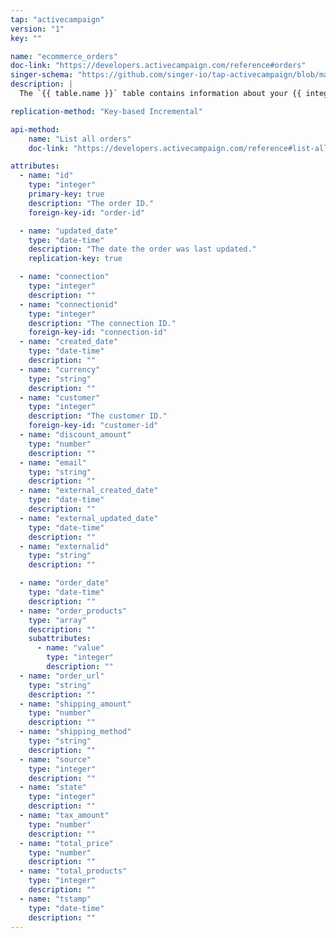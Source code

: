 ```yaml
---
tap: "activecampaign"
version: "1"
key: ""

name: "ecommerce_orders"
doc-link: "https://developers.activecampaign.com/reference#orders"
singer-schema: "https://github.com/singer-io/tap-activecampaign/blob/master/tap_activecampaign/schemas/ecommerce_orders.json"
description: |
  The `{{ table.name }}` table contains information about your {{ integration.display_name }} account's customer orders using an external e-commerce service.

replication-method: "Key-based Incremental"

api-method:
    name: "List all orders"
    doc-link: "https://developers.activecampaign.com/reference#list-all-orders"

attributes:
  - name: "id"
    type: "integer"
    primary-key: true
    description: "The order ID."
    foreign-key-id: "order-id"

  - name: "updated_date"
    type: "date-time"
    description: "The date the order was last updated."
    replication-key: true

  - name: "connection"
    type: "integer"
    description: ""
  - name: "connectionid"
    type: "integer"
    description: "The connection ID."
    foreign-key-id: "connection-id"
  - name: "created_date"
    type: "date-time"
    description: ""
  - name: "currency"
    type: "string"
    description: ""
  - name: "customer"
    type: "integer"
    description: "The customer ID."
    foreign-key-id: "customer-id"
  - name: "discount_amount"
    type: "number"
    description: ""
  - name: "email"
    type: "string"
    description: ""
  - name: "external_created_date"
    type: "date-time"
    description: ""
  - name: "external_updated_date"
    type: "date-time"
    description: ""
  - name: "externalid"
    type: "string"
    description: ""

  - name: "order_date"
    type: "date-time"
    description: ""
  - name: "order_products"
    type: "array"
    description: ""
    subattributes:
      - name: "value"
        type: "integer"
        description: ""
  - name: "order_url"
    type: "string"
    description: ""
  - name: "shipping_amount"
    type: "number"
    description: ""
  - name: "shipping_method"
    type: "string"
    description: ""
  - name: "source"
    type: "integer"
    description: ""
  - name: "state"
    type: "integer"
    description: ""
  - name: "tax_amount"
    type: "number"
    description: ""
  - name: "total_price"
    type: "number"
    description: ""
  - name: "total_products"
    type: "integer"
    description: ""
  - name: "tstamp"
    type: "date-time"
    description: ""
---
```

